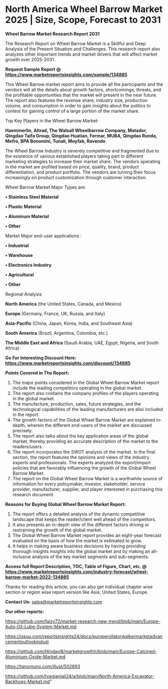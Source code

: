  # North America Wheel Barrow Market 2025 | Size, Scope, Forecast to 2031

<strong>Wheel Barrow Market Research Report 2031</strong>

The Research Report on Wheel Barrow Market is a Skillful and Deep Analysis of the Present Situation and Challenges. This research report also analyzes other important trends and market drivers that will affect market growth over 2025-2031.

<strong>Request Sample Report @ <a href=https://www.marketreportsinsights.com/sample/134885>https://www.marketreportsinsights.com/sample/134885</a></strong>

This Wheel Barrow market report aims to provide all the participants and the vendors will all the details about growth factors, shortcomings, threats, and the profitable opportunities that the market will present in the near future. The report also features the revenue share, industry size, production volume, and consumption in order to gain insights about the politics to contest for gaining control of a large portion of the market share.

Top Key Players in the Wheel Barrow Market:

<strong>Haemmerlin, Altrad, The Walsall Wheelbarrow Company, Matador, Qingdao Taifa Group, Qingdao Huatian, Fermar, MUBA, Qingdao Runda, Mefro, BPA Bonomini, Tunali, Moyfab, Ravendo</strong>

The Wheel Barrow Industry is severely competitive and fragmented due to the existence of various established players taking part in different marketing strategies to increase their market share. The vendors operating in the market are profiled based on price, quality, brand, product differentiation, and product portfolio. The vendors are turning their focus increasingly on product customization through customer interaction.

Wheel Barrow Market Major Types are:

<strong>• Stainless Steel Material

• Plastic Material

• Aluminum Material

• Other</strong>

Market Major end-user applications :

<strong>• Industrial

• Warehouse

• Electronics Industry

• Agricultural

• Other</strong>

Regional Analysis

</u><strong><b>North America</b></strong> (the United States, Canada, and Mexico)

<strong><b>Europe </b></strong>(Germany, France, UK, Russia, and Italy)

<strong><b>Asia-Pacific</b></strong> (China, Japan, Korea, India, and Southeast Asia)

<strong><b>South America</b></strong> (Brazil, Argentina, Colombia, etc.)

<strong><b>The Middle East and Africa</b></strong> (Saudi Arabia, UAE, Egypt, Nigeria, and South Africa)

<strong>Go For Interesting Discount Here: <a href=https://www.marketreportsinsights.com/discount/134885>https://www.marketreportsinsights.com/discount/134885</a></strong>

<strong>Points Covered in The Report:</strong>
<ol>
  <li>The major points considered in the Global Wheel Barrow Market report include the leading competitors operating in the global market.</li>
  <li>The report also contains the company profiles of the players operating in the global market.</li>
  <li>The manufacture, production, sales, future strategies, and the technological capabilities of the leading manufacturers are also included in the report.</li>
  <li>The growth factors of the Global Wheel Barrow Market are explained in-depth, wherein the different end-users of the market are discussed precisely.</li>
  <li>The report also talks about the key application areas of the global market, thereby providing an accurate description of the market to the readers/users.</li>
  <li>The report incorporates the SWOT analysis of the market. In the final section, the report features the opinions and views of the industry experts and professionals. The experts analyzed the export/import policies that are favorably influencing the growth of the Global Wheel Barrow Market.</li>
  <li>The report on the Global Wheel Barrow Market is a worthwhile source of information for every policymaker, investor, stakeholder, service provider, manufacturer, supplier, and player interested in purchasing this research document.</li>
</ol>
<strong>Reasons for Buying Global Wheel Barrow Market Report:</strong>

<ol>
  <li>The report offers a detailed analysis of the dynamic competitive landscape that keeps the reader/client well ahead of the competitors.</li>
  <li>It also presents an in-depth view of the different factors driving or restraining the growth of the global market.</li>
  <li>The Global Wheel Barrow Market report provides an eight-year forecast evaluated on the basis of how the market is estimated to grow.</li>
  <li>It helps in making aware business decisions by having providing thorough insights insights into the global market and by making an all-inclusive analysis of the key market segments and sub-segments.</li>
</ol>
<strong>Access full Report Description, TOC, Table of Figure, Chart, etc. @ <a href=https://www.marketreportsinsights.com/industry-forecast/wheel-barrow-market-2022-134885>https://www.marketreportsinsights.com/industry-forecast/wheel-barrow-market-2022-134885</a></strong>


Thanks for reading this article; you can also get individual chapter wise section or region wise report version like Asia, United States, Europe.

<strong>Contact Us:</strong>
sales@marketreportsinsights.com

<strong>Our other reports:</strong>

<a href=https://github.com/faizy72/market-research-new-trend/blob/main/Europe-Auto-Oil-Lube-System-Market.md>https://github.com/faizy72/market-research-new-trend/blob/main/Europe-Auto-Oil-Lube-System-Market.md</a>

<a href=https://issuu.com/reportsinsights24/docs/europerollatorwalkermarketadvancementoutlookindust>https://issuu.com/reportsinsights24/docs/europerollatorwalkermarketadvancementoutlookindust</a>

<a href=https://github.com/Hindavi8/marketgrowthh/blob/main/Europe-Calcined-Aluminium-Oxide-Market.md>https://github.com/Hindavi8/marketgrowthh/blob/main/Europe-Calcined-Aluminium-Oxide-Market.md</a>

<a href=https://tanomuno.com/illust/502893>https://tanomuno.com/illust/502893</a>

<a href=https://github.com/tyagianjali24/a/blob/main/North-America-Excavator-Backhoes-Market.md>https://github.com/tyagianjali24/a/blob/main/North-America-Excavator-Backhoes-Market.md</a>"
